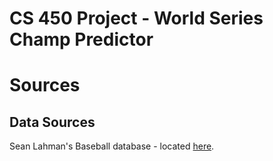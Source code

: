 # CS 450 Project - World Series Champ Predictor

# Sources
## Data Sources 
Sean Lahman's Baseball database - located [here](http://www.seanlahman.com/baseball-archive/statistics/).
